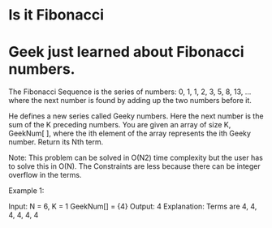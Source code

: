 # Is it Fibonacci

# Geek just learned about Fibonacci numbers.

The Fibonacci Sequence is the series of numbers: 0, 1, 1, 2, 3, 5, 8, 13, ...
where the next number is found by adding up the two numbers before it.

He defines a new series called Geeky numbers. Here the next number is the sum of the K preceding numbers.
You are given an array of size K, GeekNum[ ], where the ith element of the array represents the ith Geeky number. Return its Nth term.

Note: This problem can be solved in O(N2) time complexity but the user has to solve this in O(N). The Constraints are less because there can be integer overflow in the terms.

Example 1:

Input:
N = 6, K = 1
GeekNum[] = {4}
Output: 
4
Explanation: 
Terms are 4, 4, 4, 4, 4, 4
